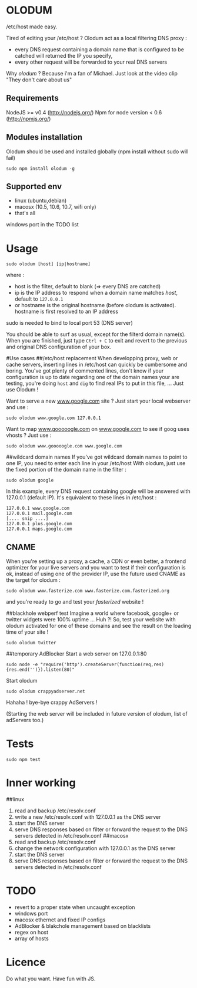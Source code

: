 OLODUM
======

/etc/host made easy.

Tired of editing your /etc/host ? Olodum act as a local filtering DNS proxy : 

 * every DNS request containing a domain name that is configured to be catched will returned the IP you specify, 
 * every other request will be forwarded to your real DNS servers

Why _olodum_ ? Because i'm a fan of Michael. Just look at the video clip "They don't care about us"

Requirements
------------

NodeJS >= v0.4 (http://nodejs.org/)
Npm for node version < 0.6 (http://npmjs.org/)

Modules installation
-----------------
Olodum should be used and installed globally (npm install without sudo will fail)

    sudo npm install olodum -g

Supported env
------------
* linux (ubuntu,debian)
* macosx (10.5, 10.6, 10.7, wifi only)
* that's all

windows port in the TODO list

Usage
====

    sudo olodum [host] [ip|hostname]

where :

* host is the filter, default to blank (=> every DNS are catched)
* ip is the IP address to respond when a domain name matches _host_, default to ````127.0.0.1````
* or hostname is the original hostname (before olodum is activated). hostname is first resolved to an IP address 

sudo is needed to bind to local port 53 (DNS server)

You should be able to surf as usual, except for the filterd domain name(s).
When you are finished, just type ````Ctrl + C```` to exit and revert to the previous and original DNS configuration of your box.

#Use cases
##/etc/host replacement
When developping proxy, web or cache servers, inserting lines in /etc/host can quickly be cumbersome and boring. You've got plenty of commented lines, don't know if your configuration is up to date regarding one of the domain names your are testing, you're doing ````host```` and ````dig```` to find real IPs to put in this file, ... 
Just use Olodum !

Want to serve a new www.google.com site ? Just start your local webserver and use :

````sudo olodum www.google.com 127.0.0.1````
 
Want to map www.gooooogle.com on www.google.com to see if goog uses vhosts ? Just use :

````sudo olodum www.gooooogle.com www.google.com````

##wildcard domain names
If you've got wildcard domain names to point to one IP, you need to enter each line in your /etc/host
With olodum, just use the fixed portion of the domain name in the filter : 

````sudo olodum google````

In this example, every DNS request containing google will be answered with 127.0.0.1 (default IP). It's equivalent to these lines in /etc/host :

    127.0.0.1 www.google.com
    127.0.0.1 mail.google.com
    [.... snip ....]
    127.0.0.1 plus.google.com
    127.0.0.1 maps.google.com

## CNAME
When you're setting up a proxy, a cache, a CDN or even better, a frontend optimizer for your live servers and you want to test if their configuration is ok, instead of using one of the provider IP, use the future used CNAME as the target for olodum :

````sudo olodum www.fasterize.com www.fasterize.com.fasterized.org```` 

and you're ready to go and test your _fasterized_ website !

##blackhole webperf test 
Imagine a world where facebook, google+ or twitter widgets were 100% uptime ... Huh ?!
So, test your website with olodum activated for one of these domains and see the result on the loading time of your site !

````sudo olodum twitter````

##temporary AdBlocker
Start a web server on 127.0.0.1:80

````sudo node -e "require('http').createServer(function(req,res) {res.end('')}).listen(80)"````

Start olodum

````sudo olodum crappyadserver.net````

Hahaha ! bye-bye crappy AdServers !

(Starting the web server will be included in future version of olodum, list of adServers too.)

Tests
===
    sudo npm test

Inner working
=============
##linux
1. read and backup /etc/resolv.conf
2. write a new /etc/resolv.conf with 127.0.0.1 as the DNS server
3. start the DNS server
4. serve DNS responses based on filter or forward the request to the DNS servers detected in /etc/resolv.conf
##macosx
1. read and backup /etc/resolv.conf
2. change the network configuration with 127.0.0.1 as the DNS server
3. start the DNS server
4. serve DNS responses based on filter or forward the request to the DNS servers detected in /etc/resolv.conf

TODO
====

 * revert to a proper state when uncaught exception
 * windows port
 * macosx ethernet and fixed IP configs
 * AdBlocker & blakchole management based on blacklists
 * regex on host
 * array of hosts

Licence
====
Do what you want. Have fun with JS.
